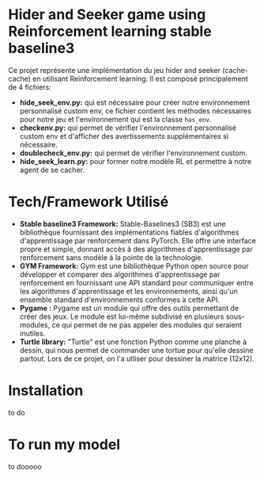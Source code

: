 # Hider and Seeker game using Reinforcement learning stable baseline3
Ce projet représente une implémentation du jeu hider and seeker (cache-cache) en utilisant Reinforcement learning. Il est composé principalement de 4 fichiers:
* **hide_seek_env.py:** qui est nécessaire pour créer notre environnement personnalisé custom env, ce fichier contient les méthodes nécessaires pour notre jeu  et l'environnement qui est la classe ```has_env```.
* **checkenv.py:** qui permet de vérifier l'environnement personnalisé custom env et d'afficher des avertissements supplémentaires si nécessaire.
* **doublecheck_env.py:** qui permet de vérifier l'environnement custom.
* **hide_seek_learn.py:** pour former notre modèle RL et permettre à notre agent de se cacher. 
# Tech/Framework Utilisé
* **Stable baseline3 Framework:**
  Stable-Baselines3 (SB3) est une bibliothèque fournissant des implémentations fiables d'algorithmes d'apprentissage par renforcement dans PyTorch. Elle offre une interface propre et simple,  donnant accès à des algorithmes d'apprentissage par renforcement sans modèle à la pointe de la technologie.
* **GYM Framework:**
  Gym est une bibliothèque Python open source pour développer et comparer des algorithmes d'apprentissage par renforcement en fournissant une API standard pour communiquer entre les algorithmes d'apprentissage et les environnements, ainsi qu'un ensemble standard d'environnements conformes à cette API.
* **Pygame :**
  Pygame est un module qui offre des outils permettant de créer des jeux. Le module est lui-même subdivisé en plusieurs sous-modules, ce qui permet de ne pas appeler des modules qui seraient inutiles.
* **Turtle library:**
"Turtle" est une fonction Python comme une planche à dessin, qui nous permet de commander une tortue pour qu'elle dessine partout. Lors de ce projet, on l'a utliser pour dessiner la matrice (12x12).
# Installation
to do 
# To run my model
to dooooo

